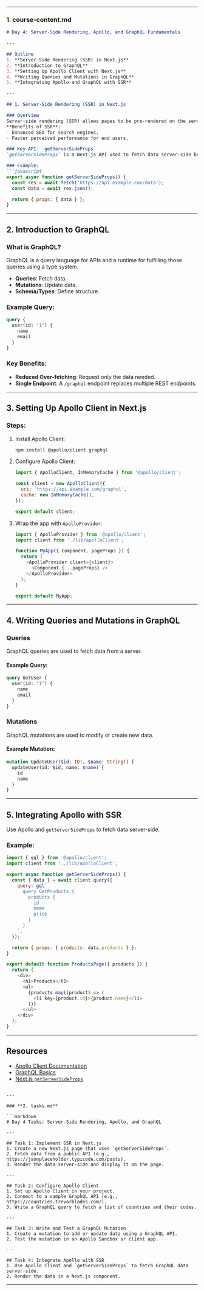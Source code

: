 
---

### **1. course-content.md**

```markdown
# Day 4: Server-Side Rendering, Apollo, and GraphQL Fundamentals

---

## Outline
1. **Server-Side Rendering (SSR) in Next.js**
2. **Introduction to GraphQL**
3. **Setting Up Apollo Client with Next.js**
4. **Writing Queries and Mutations in GraphQL**
5. **Integrating Apollo and GraphQL with SSR**

---

## 1. Server-Side Rendering (SSR) in Next.js

### Overview
Server-side rendering (SSR) allows pages to be pre-rendered on the server and delivered as fully populated HTML to the client.  
**Benefits of SSR**:
- Enhanced SEO for search engines.
- Faster perceived performance for end users.

### Key API: `getServerSideProps`
`getServerSideProps` is a Next.js API used to fetch data server-side before rendering.

### Example:
```javascript
export async function getServerSideProps() {
  const res = await fetch('https://api.example.com/data');
  const data = await res.json();

  return { props: { data } };
}
```

---

## 2. Introduction to GraphQL

### What is GraphQL?
GraphQL is a query language for APIs and a runtime for fulfilling those queries using a type system.  
- **Queries**: Fetch data.
- **Mutations**: Update data.
- **Schema/Types**: Define structure.

### Example Query:
```graphql
query {
  user(id: "1") {
    name
    email
  }
}
```

### Key Benefits:
- **Reduced Over-fetching**: Request only the data needed.
- **Single Endpoint**: A `/graphql` endpoint replaces multiple REST endpoints.

---

## 3. Setting Up Apollo Client in Next.js

### Steps:
1. Install Apollo Client:
   ```bash
   npm install @apollo/client graphql
   ```
2. Configure Apollo Client:
   ```javascript
   import { ApolloClient, InMemoryCache } from '@apollo/client';

   const client = new ApolloClient({
     uri: 'https://api.example.com/graphql',
     cache: new InMemoryCache(),
   });

   export default client;
   ```

3. Wrap the app with `ApolloProvider`:
   ```javascript
   import { ApolloProvider } from '@apollo/client';
   import client from './lib/apolloClient';

   function MyApp({ Component, pageProps }) {
     return (
       <ApolloProvider client={client}>
         <Component {...pageProps} />
       </ApolloProvider>
     );
   }

   export default MyApp;
   ```

---

## 4. Writing Queries and Mutations in GraphQL

### Queries
GraphQL queries are used to fetch data from a server.

#### Example Query:
```graphql
query GetUser {
  user(id: "1") {
    name
    email
  }
}
```

### Mutations
GraphQL mutations are used to modify or create new data.

#### Example Mutation:
```graphql
mutation UpdateUser($id: ID!, $name: String!) {
  updateUser(id: $id, name: $name) {
    id
    name
  }
}
```

---

## 5. Integrating Apollo with SSR

Use Apollo and `getServerSideProps` to fetch data server-side.

### Example:
```javascript
import { gql } from '@apollo/client';
import client from '../lib/apolloClient';

export async function getServerSideProps() {
  const { data } = await client.query({
    query: gql`
      query GetProducts {
        products {
          id
          name
          price
        }
      }
    `,
  });

  return { props: { products: data.products } };
}

export default function ProductsPage({ products }) {
  return (
    <div>
      <h1>Products</h1>
      <ul>
        {products.map((product) => (
          <li key={product.id}>{product.name}</li>
        ))}
      </ul>
    </div>
  );
}
```

---

## Resources
- [Apollo Client Documentation](https://www.apollographql.com/docs/react/)
- [GraphQL Basics](https://graphql.org/learn/)
- [Next.js `getServerSideProps`](https://nextjs.org/docs/basic-features/data-fetching#getserversideprops)
```

---

### **2. tasks.md**

```markdown
# Day 4 Tasks: Server-Side Rendering, Apollo, and GraphQL

---

## Task 1: Implement SSR in Next.js
1. Create a new Next.js page that uses `getServerSideProps`.
2. Fetch data from a public API (e.g., https://jsonplaceholder.typicode.com/posts).
3. Render the data server-side and display it on the page.

---

## Task 2: Configure Apollo Client
1. Set up Apollo Client in your project.
2. Connect to a sample GraphQL API (e.g., https://countries.trevorblades.com/).
3. Write a GraphQL query to fetch a list of countries and their codes.

---

## Task 3: Write and Test a GraphQL Mutation
1. Create a mutation to add or update data using a GraphQL API.
2. Test the mutation in an Apollo Sandbox or client app.

---

## Task 4: Integrate Apollo with SSR
1. Use Apollo Client and `getServerSideProps` to fetch GraphQL data server-side.
2. Render the data in a Next.js component.
```

---

